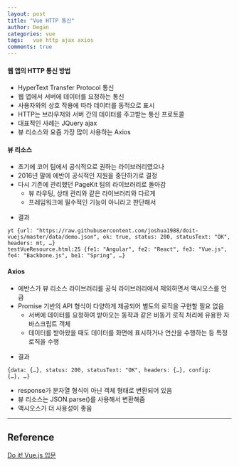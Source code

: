 ```yaml
---
layout: post
title: "Vue HTTP 통신"
author: Degan
categories: vue
tags:	vue http ajax axios
comments: true
---
```


#### 웹 앱의 HTTP 통신 방법
- HyperText Transfer Protocol 통신
- 웹 앱에서 서버에 데이터를 요청하는 통신
- 사용자와의 상호 작용에 따라 데이터를 동적으로 표시
- HTTP는 브라우저와 서버 간의 데이터를 주고받는 통신 프로토콜
- 대표적인 사례는 JQuery ajax
- 뷰 리소스와 요즘 가장 많이 사용하는 Axios

#### 뷰 리소스
- 초기에 코어 팀에서 공식적으로 권하는 라이브러리였으나
- 2016년 말에 에반이 공식적인 지원을 중단하기로 결정
- 다시 기존에 관리했던 PageKit 팀의 라이브러리로 돌아감
  - 뷰 라우팅, 상태 관리와 같은 라이브러리와 다르게
  - 프레임워크에 필수적인 기능이 아니라고 판단해서

<script src="https://gist.github.com/degan85/17a79715ea92bdc8291538720758531d.js?file=vue-resource-ajax.html"></script>

- 결과

```console
yt {url: "https://raw.githubusercontent.com/joshua1988/doit-vuejs/master/data/demo.json", ok: true, status: 200, statusText: "OK", headers: mt, …}
testVueResource.html:25 {fe1: "Angular", fe2: "React", fe3: "Vue.js", fe4: "Backbone.js", be1: "Spring", …}
```

#### Axios
- 에반스가 뷰 리소스 라이브러리를 공식 라이브러리에서 제외하면서 액시오스를 언급
- Promise 기반의 API 형식이 다양하게 제공되어 별도의 로직을 구현할 필요 없음
  - 서버에 데이터를 요청하여 받아오는 동작과 같은 비동기 로직 처리에 유용한 자바스크립트 객체
  - 데이터를 받아왔을 때도 데이터를 화면에 표시하거나 연산을 수행하는 등 특정 로직을 수행

<script src="https://gist.github.com/degan85/17a79715ea92bdc8291538720758531d.js?file=vue-Axios.html"></script>

- 결과

```console
{data: {…}, status: 200, statusText: "OK", headers: {…}, config: {…}, …}
```

- response가 문자열 형식이 아닌 객체 형태로 변환되어 있음
- 뷰 리소스는 JSON.parse()를 사용해서 변환해줌
- 액시오스가 더 사용성이 좋음


---

## Reference

[Do it! Vue.js 입문](http://www.yes24.com/24/goods/58206961)

